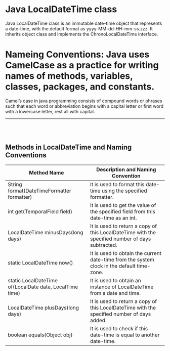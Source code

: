 # Java LocalDateTime class
Java LocalDateTime class is an immutable date-time object that represents a date-time, with the default format as yyyy-MM-dd-HH-mm-ss.zzz. It inherits object class and implements the ChronoLocalDateTime interface.


# Nameing Conventions: Java uses CamelCase as a practice for writing names of methods, variables, classes, packages, and constants. 

Camel’s case in java programming consists of compound words or phrases such that each word or abbreviation begins with a capital letter or first word with a lowercase letter, rest all with capital.


---
<br></br>
## Methods in LocalDateTime and Naming Conventions
| Method Name | Description and Naming Convention |
|---|---|
| String format(DateTimeFormatter formatter)	| It is used to format this date-time using the specified formatter.
|int get(TemporalField field)|	It is used to get the value of the specified field from this date-time as an int.|
|LocalDateTime minusDays(long days)|	It is used to return a copy of this LocalDateTime with the specified number of days subtracted.|
|static LocalDateTime now()	|It is used to obtain the current date-time from the system clock in the default time-zone.|
|static LocalDateTime of(LocalDate date, LocalTime time)	|It is used to obtain an instance of LocalDateTime from a date and time.|
|LocalDateTime plusDays(long days)	|It is used to return a copy of this LocalDateTime with the specified number of days added.|
|boolean equals(Object obj)	|It is used to check if this date-time is equal to another date-time.|
